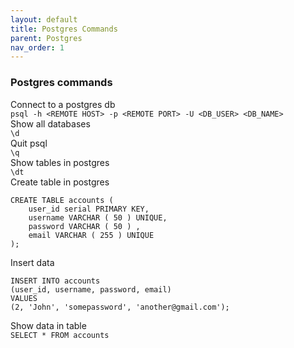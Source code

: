 ```yaml
---
layout: default
title: Postgres Commands
parent: Postgres
nav_order: 1
---
```

### Postgres commands

Connect to a postgres db   
```psql -h <REMOTE HOST> -p <REMOTE PORT> -U <DB_USER> <DB_NAME>```    
Show all databases   
```\d```    
Quit psql   
```\q```    
Show tables in postgres    
```\dt```    
Create table in postgres    
```
CREATE TABLE accounts (
	user_id serial PRIMARY KEY,
	username VARCHAR ( 50 ) UNIQUE,
	password VARCHAR ( 50 ) ,
	email VARCHAR ( 255 ) UNIQUE 
);
```     
Insert data    
```
INSERT INTO accounts 
(user_id, username, password, email)
VALUES
(2, 'John', 'somepassword', 'another@gmail.com');
```    
Show data in table    
```SELECT * FROM accounts```    
